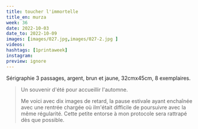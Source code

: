 ```yaml
---
title: toucher l'immortelle
title_en: murza
week: 36
date: 2022-10-03
date_to: 2022-10-09
images: [images/027.jpg,images/027-2.jpg ]
videos: 
hashtags: [1printaweek]
instagram: 
preview: ignore
---
```




Sérigraphie 3 passages, argent, brun et jaune, 32cmx45cm, 8 exemplaires.



> Un souvenir d'été pour accueillir l'automne.
>
> Me voici avec dix images de retard, la pause estivale ayant enchaînée avec une rentrée chargée où ilm'était difficile de poursuivre avec la même régularité. Cette petite entorse à mon protocole sera rattrapé dès que possible.
